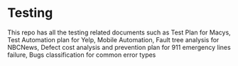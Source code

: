 # Testing
This repo has all the testing related documents such as Test Plan for Macys, Test Automation plan for Yelp, Mobile Automation, Fault tree analysis for NBCNews, Defect cost analysis and prevention plan for 911 emergency lines failure, Bugs classification for common error types
